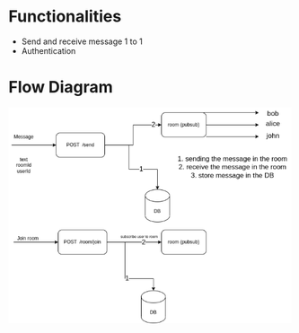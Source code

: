 # Functionalities
* Send and receive message 1 to 1
* Authentication

# Flow Diagram
![flow](./screenshot/go-chat-app.drawio.png)